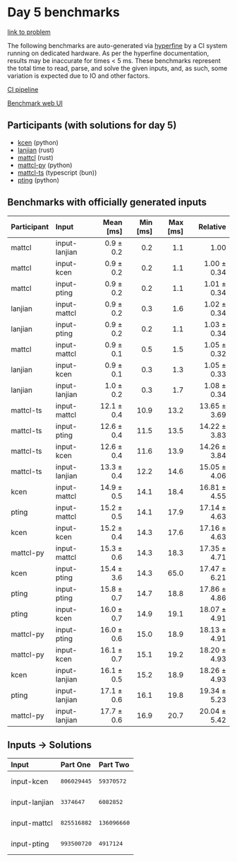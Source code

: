 # Day 5 benchmarks

[link to problem](https://adventofcode.com/2023/day/5)

The following benchmarks are auto-generated via
[hyperfine](https://github.com/sharkdp/hyperfine) by a CI system running on
dedicated hardware. As per the hyperfine documentation, results may be
inaccurate for times < 5 ms. These benchmarks represent the total time to read,
parse, and solve the given inputs, and, as such, some variation is expected due
to IO and other factors.

[CI pipeline](http://ci.papercode.net:8080/teams/main/pipelines/aoc2023)

[Benchmark web UI](https://aoc.ancalagon.black)


## Participants (with solutions for day 5)

- [kcen](https://github.com/kcen/aoc2023) (python)
- [lanjian](https://github.com/lanjian/aoc-2023) (rust)
- [mattcl](https://github.com/mattcl/aoc2023) (rust)
- [mattcl-py](https://github.com/mattcl/aoc2023-py) (python)
- [mattcl-ts](https://github.com/mattcl/aoc2023-js) (typescript (bun))
- [pting](https://github.com/pting/aoc2023) (python)


## Benchmarks with officially generated inputs

| Participant | Input | Mean [ms] | Min [ms] | Max [ms] | Relative |
|:---|:---|---:|---:|---:|---:|
| mattcl | input-lanjian | 0.9 ± 0.2 | 0.2 | 1.1 | 1.00 |
| mattcl | input-kcen | 0.9 ± 0.2 | 0.2 | 1.1 | 1.00 ± 0.34 |
| mattcl | input-pting | 0.9 ± 0.2 | 0.2 | 1.1 | 1.01 ± 0.34 |
| lanjian | input-mattcl | 0.9 ± 0.2 | 0.3 | 1.6 | 1.02 ± 0.34 |
| lanjian | input-pting | 0.9 ± 0.2 | 0.2 | 1.1 | 1.03 ± 0.34 |
| mattcl | input-mattcl | 0.9 ± 0.1 | 0.5 | 1.5 | 1.05 ± 0.32 |
| lanjian | input-kcen | 0.9 ± 0.1 | 0.3 | 1.3 | 1.05 ± 0.33 |
| lanjian | input-lanjian | 1.0 ± 0.2 | 0.3 | 1.7 | 1.08 ± 0.34 |
| mattcl-ts | input-mattcl | 12.1 ± 0.4 | 10.9 | 13.2 | 13.65 ± 3.69 |
| mattcl-ts | input-pting | 12.6 ± 0.4 | 11.5 | 13.5 | 14.22 ± 3.83 |
| mattcl-ts | input-kcen | 12.6 ± 0.4 | 11.6 | 13.9 | 14.26 ± 3.84 |
| mattcl-ts | input-lanjian | 13.3 ± 0.4 | 12.2 | 14.6 | 15.05 ± 4.06 |
| kcen | input-mattcl | 14.9 ± 0.5 | 14.1 | 18.4 | 16.81 ± 4.55 |
| pting | input-mattcl | 15.2 ± 0.5 | 14.1 | 17.9 | 17.14 ± 4.63 |
| kcen | input-kcen | 15.2 ± 0.4 | 14.3 | 17.6 | 17.16 ± 4.63 |
| mattcl-py | input-mattcl | 15.3 ± 0.6 | 14.3 | 18.3 | 17.35 ± 4.71 |
| kcen | input-pting | 15.4 ± 3.6 | 14.3 | 65.0 | 17.47 ± 6.21 |
| pting | input-pting | 15.8 ± 0.7 | 14.7 | 18.8 | 17.86 ± 4.86 |
| pting | input-kcen | 16.0 ± 0.7 | 14.9 | 19.1 | 18.07 ± 4.91 |
| mattcl-py | input-pting | 16.0 ± 0.6 | 15.0 | 18.9 | 18.13 ± 4.91 |
| mattcl-py | input-kcen | 16.1 ± 0.7 | 15.1 | 19.2 | 18.20 ± 4.93 |
| kcen | input-lanjian | 16.1 ± 0.5 | 15.2 | 18.9 | 18.26 ± 4.93 |
| pting | input-lanjian | 17.1 ± 0.6 | 16.1 | 19.8 | 19.34 ± 5.23 |
| mattcl-py | input-lanjian | 17.7 ± 0.6 | 16.9 | 20.7 | 20.04 ± 5.42 |


## Inputs -> Solutions

| Input | Part One | Part Two |
|:---|:---|:---|
|input-kcen|<pre>806029445</pre>|<pre>59370572</pre>|
|input-lanjian|<pre>3374647</pre>|<pre>6082852</pre>|
|input-mattcl|<pre>825516882</pre>|<pre>136096660</pre>|
|input-pting|<pre>993500720</pre>|<pre>4917124</pre>|